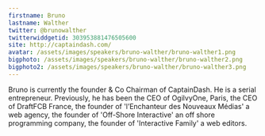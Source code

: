```yaml
---
firstname: Bruno
lastname: Walther
twitter: @brunowalther
twitterwiddgetid: 303953881476505600
site: http://captaindash.com/
avatar: /assets/images/speakers/bruno-walther/bruno-walther1.png
bigphoto: /assets/images/speakers/bruno-walther/bruno-walther2.png
bigphoto2: /assets/images/speakers/bruno-walther/bruno-walther3.png
---
```


Bruno is currently the founder & Co Chairman of CaptainDash. He is a serial entrepreneur. 
Previously, he has been the CEO of OgilvyOne, Paris, the CEO of DraftFCB France, the founder of 'l’Enchanteur des Nouveaux Médias' a web agency, the founder of 'Off-Shore Interactive' an off shore programming company, the founder of 'Interactive Family' a web editors.
